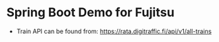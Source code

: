 # Spring Boot Demo for Fujitsu
- Train API can be found from: https://rata.digitraffic.fi/api/v1/all-trains

